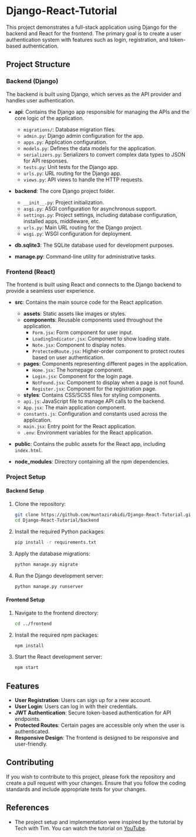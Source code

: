 # Django-React-Tutorial

This project demonstrates a full-stack application using Django for the backend and React for the frontend. The primary goal is to create a user authentication system with features such as login, registration, and token-based authentication.

## Project Structure

### Backend (Django)
The backend is built using Django, which serves as the API provider and handles user authentication.

- **api**: Contains the Django app responsible for managing the APIs and the core logic of the application.
  - `migrations/`: Database migration files.
  - `admin.py`: Django admin configuration for the app.
  - `apps.py`: Application configuration.
  - `models.py`: Defines the data models for the application.
  - `serializers.py`: Serializers to convert complex data types to JSON for API responses.
  - `tests.py`: Unit tests for the Django app.
  - `urls.py`: URL routing for the Django app.
  - `views.py`: API views to handle the HTTP requests.

- **backend**: The core Django project folder.
  - `__init__.py`: Project initialization.
  - `asgi.py`: ASGI configuration for asynchronous support.
  - `settings.py`: Project settings, including database configuration, installed apps, middleware, etc.
  - `urls.py`: Main URL routing for the Django project.
  - `wsgi.py`: WSGI configuration for deployment.

- **db.sqlite3**: The SQLite database used for development purposes.
- **manage.py**: Command-line utility for administrative tasks.

### Frontend (React)
The frontend is built using React and connects to the Django backend to provide a seamless user experience.

- **src**: Contains the main source code for the React application.
  - **assets**: Static assets like images or styles.
  - **components**: Reusable components used throughout the application.
    - `Form.jsx`: Form component for user input.
    - `LoadingIndicator.jsx`: Component to show loading state.
    - `Note.jsx`: Component to display notes.
    - `ProtectedRoute.jsx`: Higher-order component to protect routes based on user authentication.
  - **pages**: Components representing different pages in the application.
    - `Home.jsx`: The homepage component.
    - `Login.jsx`: Component for the login page.
    - `NotFound.jsx`: Component to display when a page is not found.
    - `Register.jsx`: Component for the registration page.
  - **styles**: Contains CSS/SCSS files for styling components.
  - `api.js`: JavaScript file to manage API calls to the backend.
  - `App.jsx`: The main application component.
  - `constants.js`: Configuration and constants used across the application.
  - `main.jsx`: Entry point for the React application.
  - `.env`: Environment variables for the React application.

- **public**: Contains the public assets for the React app, including `index.html`.

- **node_modules**: Directory containing all the npm dependencies.

### Project Setup

#### Backend Setup

1. Clone the repository:
    ```bash
    git clone https://github.com/muntazirabidi/Django-React-Tutorial.git
    cd Django-React-Tutorial/backend
    ```

2. Install the required Python packages:
    ```bash
    pip install -r requirements.txt
    ```

3. Apply the database migrations:
    ```bash
    python manage.py migrate
    ```

4. Run the Django development server:
    ```bash
    python manage.py runserver
    ```

#### Frontend Setup

1. Navigate to the frontend directory:
    ```bash
    cd ../frontend
    ```

2. Install the required npm packages:
    ```bash
    npm install
    ```

3. Start the React development server:
    ```bash
    npm start
    ```

## Features

- **User Registration**: Users can sign up for a new account.
- **User Login**: Users can log in with their credentials.
- **JWT Authentication**: Secure token-based authentication for API endpoints.
- **Protected Routes**: Certain pages are accessible only when the user is authenticated.
- **Responsive Design**: The frontend is designed to be responsive and user-friendly.

## Contributing

If you wish to contribute to this project, please fork the repository and create a pull request with your changes. Ensure that you follow the coding standards and include appropriate tests for your changes.

## References

- The project setup and implementation were inspired by the tutorial by Tech with Tim. You can watch the tutorial on [YouTube](https://www.youtube.com/watch?v=c-QsfbznSXI).


